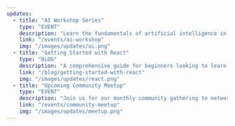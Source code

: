 ```yaml
---
updates:
  - title: "AI Workshop Series"
    type: "EVENT"
    description: "Learn the fundamentals of artificial intelligence in our new workshop series."
    link: "/events/ai-workshop"
    img: "/images/updates/ai.png"
  - title: "Getting Started with React"
    type: "BLOG"
    description: "A comprehensive guide for beginners looking to learn React development."
    link: "/blog/getting-started-with-react"
    img: "/images/updates/react.png"
  - title: "Upcoming Community Meetup"
    type: "EVENT"
    description: "Join us for our monthly community gathering to network and share ideas."
    link: "/events/community-meetup"
    img: "/images/updates/meetup.png"
---
```


